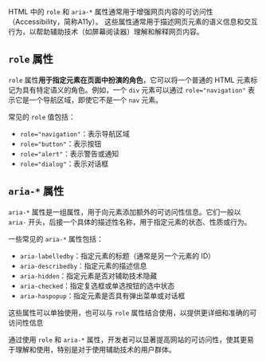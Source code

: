 
HTML 中的 `role` 和 `aria-*` 属性通常用于增强网页内容的可访问性（Accessibility，简称A11y）。
这些属性通常用于描述网页元素的语义信息和交互行为，以帮助辅助技术（如屏幕阅读器）理解和解释网页内容。


## `role` 属性

`role` 属性**用于指定元素在页面中扮演的角色**，它可以将一个普通的 HTML 元素标记为具有特定语义的角色。例如，一个 `div` 元素可以通过 `role="navigation"` 表示它是一个导航区域，即使它不是一个 `nav` 元素。

常见的 `role` 值包括：
- `role="navigation"`：表示导航区域
- `role="button"`：表示按钮
- `role="alert"`：表示警告或通知
- `role="dialog"`：表示对话框
## `aria-*` 属性

`aria-*` 属性是一组属性，用于向元素添加额外的可访问性信息。它们一般以 `aria-` 开头，后接一个具体的描述性名称，用于指定元素的状态、性质或行为。

一些常见的 `aria-*` 属性包括：
- `aria-labelledby`：指定元素的标题（通常是另一个元素的 ID）
- `aria-describedby`：指定元素的描述信息
- `aria-hidden`：指定元素是否对辅助技术隐藏
- `aria-checked`：指定复选框或单选按钮的选中状态
- `aria-haspopup`：指定元素是否具有弹出菜单或对话框

这些属性可以单独使用，也可以与 `role` 属性结合使用，以提供更详细和准确的可访问性信息

通过使用 `role` 和 `aria-*` 属性，开发者可以显著提高网站的可访问性，使其更易于理解和使用，特别是对于使用辅助技术的用户群体。

